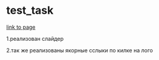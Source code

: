 # test_task

[link to page](https://ilya111kudryashov.github.io/test_task/index.html)


1.реализован слайдер

2.так же реализованы якорные сслыки по килке на лого
